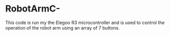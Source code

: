 # RobotArmC-
This code is run my the Elegoo R3 microcontroller and is used to control the operation of the robot arm using an array of 7 buttons.

